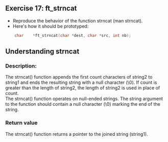 ## Exercise 17: ft_strncat
- Reproduce the behavior of the function strncat (man strncat).
- Here's how it should be prototyped:
```C
	char	*ft_strncat(char *dest, char *src, int nb);
```

## Understanding strncat
### Description:
The strncat() function appends the first count characters of string2 to string1 and ends the resulting string with a null character (\0). If count is greater than the length of string2, the length of string2 is used in place of count.\
The strncat() function operates on null-ended strings. The string argument to the function should contain a null character (\0) marking the end of the string.

### Return value
The strncat() function returns a pointer to the joined string (string1).
